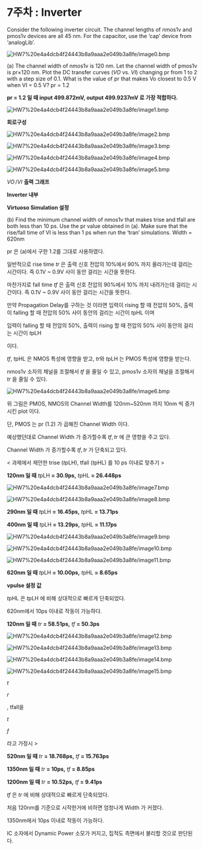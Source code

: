 # 7주차 : Inverter

Consider the following inverter circuit. The channel lengths of nmos1v and pmos1v devices are all 45 nm. For the capacitor, use the ‘cap’ device from ‘analogLib’.

> 

![HW7%20e4a4dcb4f24443b8a9aaa2e049b3a8fe/image0.bmp](HW7%20e4a4dcb4f24443b8a9aaa2e049b3a8fe/image0.bmp)

(a) The channel width of nmos1v is 120 nm. Let the channel width of pmos1v is pr×120 nm. Plot the DC transfer curves (*VO* vs. *VI*) changing pr from 1 to 2 with a step size of 0.1. What is the value of pr that makes Vo closest to 0.5 V when VI = 0.5 V? pr = 1.2

**pr = 1.2 일 때 input 499.872mV, output 499.9237mV 로 가장 적합하다.**

![HW7%20e4a4dcb4f24443b8a9aaa2e049b3a8fe/image1.bmp](HW7%20e4a4dcb4f24443b8a9aaa2e049b3a8fe/image1.bmp)

**회로구성**

![HW7%20e4a4dcb4f24443b8a9aaa2e049b3a8fe/image2.bmp](HW7%20e4a4dcb4f24443b8a9aaa2e049b3a8fe/image2.bmp)

![HW7%20e4a4dcb4f24443b8a9aaa2e049b3a8fe/image3.bmp](HW7%20e4a4dcb4f24443b8a9aaa2e049b3a8fe/image3.bmp)

![HW7%20e4a4dcb4f24443b8a9aaa2e049b3a8fe/image4.bmp](HW7%20e4a4dcb4f24443b8a9aaa2e049b3a8fe/image4.bmp)

![HW7%20e4a4dcb4f24443b8a9aaa2e049b3a8fe/image5.bmp](HW7%20e4a4dcb4f24443b8a9aaa2e049b3a8fe/image5.bmp)

*VO* /*VI* **출력 그래프**

**Inverter 내부**

**Virtuoso Simulation 설정**

(b) Find the minimum channel width of nmos1v that makes trise and tfall are both less than 10 ps. Use the pr value obtained in (a). Make sure that the rise/fall time of VI is less than 1 ps when run the ‘tran’ simulations. Width = 620nm

pr 은 (a)에서 구한 1.2를 그대로 사용하였다.

일반적으로 rise time *tr* 은 출력 신호 전압의 10%에서 90% 까지 올라가는데 걸리는 시간이다. 즉 0.1V ~ 0.9V 사이 동안 걸리는 시간을 뜻한다.

마찬가지로 fall time *tf* 은 출력 신호 전압의 90%에서 10% 까지 내려가는데 걸리는 시간이다. 즉 0.1V ~ 0.9V 사이 동안 걸리는 시간을 뜻한다.

만약 Propagation Delay를 구하는 것 이라면 입력이 rising 할 때 전압의 50%, 출력이 falling 할 때 전압의 50% 사이 동안의 걸리는 시간이 *t*pHL 이며

입력이 falling 할 때 전압의 50%, 출력이 rising 할 때 전압의 50% 사이 동안의 걸리는 시간이 *t*pLH

이다.

*tf*, *t*pHL 은 NMOS 특성에 영향을 받고, *tr*와 *t*pLH 는 PMOS 특성에 영향을 받는다.

nmos1v 소자의 채널을 조절해서 *tf* 을 줄일 수 있고, pmos1v 소자의 채널을 조절해서 *tr* 을 줄일 수 있다.

![HW7%20e4a4dcb4f24443b8a9aaa2e049b3a8fe/image6.bmp](HW7%20e4a4dcb4f24443b8a9aaa2e049b3a8fe/image6.bmp)

위 그림은 PMOS, NMOS의 Channel Width를 120nm~520nm 까지 10nm 씩 증가시킨 plot 이다.

단, PMOS 는 pr (1.2) 가 곱해진 Channel Width 이다.

예상했던대로 Channel Width 가 증가할수록 *tf*, *tr* 에 큰 영향을 주고 있다.

Channel Width 가 증가할수록 *tf*, *tr* 가 단축되고 있다.

< 과제에서 제안한 trise (*t*pLH), tfall (*t*pHL) 를 10 ps 이내로 맞추기 >

**120nm 일 때** *t*pLH **= 30.9ps,** *t*pHL **= 26.448ps**

![HW7%20e4a4dcb4f24443b8a9aaa2e049b3a8fe/image7.bmp](HW7%20e4a4dcb4f24443b8a9aaa2e049b3a8fe/image7.bmp)

![HW7%20e4a4dcb4f24443b8a9aaa2e049b3a8fe/image8.bmp](HW7%20e4a4dcb4f24443b8a9aaa2e049b3a8fe/image8.bmp)

**290nm 일 때** *t*pLH **= 16.45ps,** *t*pHL **= 13.71ps**

**400nm 일 때** *t*pLH **= 13.29ps,** *t*pHL **= 11.17ps**

![HW7%20e4a4dcb4f24443b8a9aaa2e049b3a8fe/image9.bmp](HW7%20e4a4dcb4f24443b8a9aaa2e049b3a8fe/image9.bmp)

![HW7%20e4a4dcb4f24443b8a9aaa2e049b3a8fe/image10.bmp](HW7%20e4a4dcb4f24443b8a9aaa2e049b3a8fe/image10.bmp)

![HW7%20e4a4dcb4f24443b8a9aaa2e049b3a8fe/image11.bmp](HW7%20e4a4dcb4f24443b8a9aaa2e049b3a8fe/image11.bmp)

**620nm 일 때** *t*pLH **= 10.00ps,** *t*pHL **= 8.65ps**

**vpulse 설정 값**

*t*pHL 은 *t*pLH 에 비해 상대적으로 빠르게 단축되었다.

620nm에서 10ps 이내로 작동이 가능하다.

**120nm 일 때** *tr* **= 58.51ps,** *tf* **= 50.3ps**

![HW7%20e4a4dcb4f24443b8a9aaa2e049b3a8fe/image12.bmp](HW7%20e4a4dcb4f24443b8a9aaa2e049b3a8fe/image12.bmp)

![HW7%20e4a4dcb4f24443b8a9aaa2e049b3a8fe/image13.bmp](HW7%20e4a4dcb4f24443b8a9aaa2e049b3a8fe/image13.bmp)

![HW7%20e4a4dcb4f24443b8a9aaa2e049b3a8fe/image14.bmp](HW7%20e4a4dcb4f24443b8a9aaa2e049b3a8fe/image14.bmp)

![HW7%20e4a4dcb4f24443b8a9aaa2e049b3a8fe/image15.bmp](HW7%20e4a4dcb4f24443b8a9aaa2e049b3a8fe/image15.bmp)

*t*

*r*

, tfall을

*t*

*f*

라고 가정시 >

**520nm 일 때** *tr* **= 18.768ps,** *tf* **= 15.763ps**

**1350nm 일 때** *tr* **= 10ps,** *tf* **= 8.85ps**

**1200nm 일 때** *tr* **= 10.52ps,** *tf* **= 9.41ps**

*tf* 은 *tr* 에 비해 상대적으로 빠르게 단축되었다.

처음 120nm를 기준으로 시작한거에 비하면 엄청나게 Width 가 커졌다.

1350nm에서 10ps 이내로 작동이 가능하다.

IC 소자에서 Dynamic Power 소모가 커지고, 집적도 측면에서 불리할 것으로 판단된다.